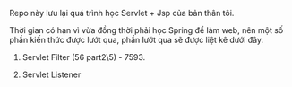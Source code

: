 Repo này lưu lại quá trình học Servlet + Jsp của bản thân tôi.

Thời gian có hạn vì vừa đồng thời phải học Spring để làm web, nên một số phần kiến thức được lướt qua, phần lướt qua sẽ được liệt kê dưới đây.

1) Servlet Filter (56 part2\5) - 7593.

2) Servlet Listener 
